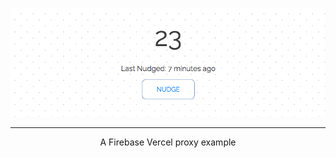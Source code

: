 <p align="center"><img src="./public/img/title.png" /></p>

---

<p align="center">A Firebase Vercel proxy example</p>
